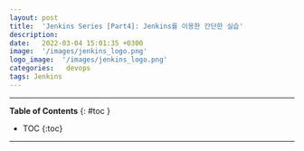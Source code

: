```yaml
---
layout: post
title:  'Jenkins Series [Part4]: Jenkins를 이용한 간단한 실습'
description: 
date:   2022-03-04 15:01:35 +0300
image:  '/images/jenkins_logo.png'
logo_image:  '/images/jenkins_logo.png'
categories:   devops
tags: Jenkins
---
```

---

**Table of Contents**
{: #toc }
*  TOC
{:toc}

---
